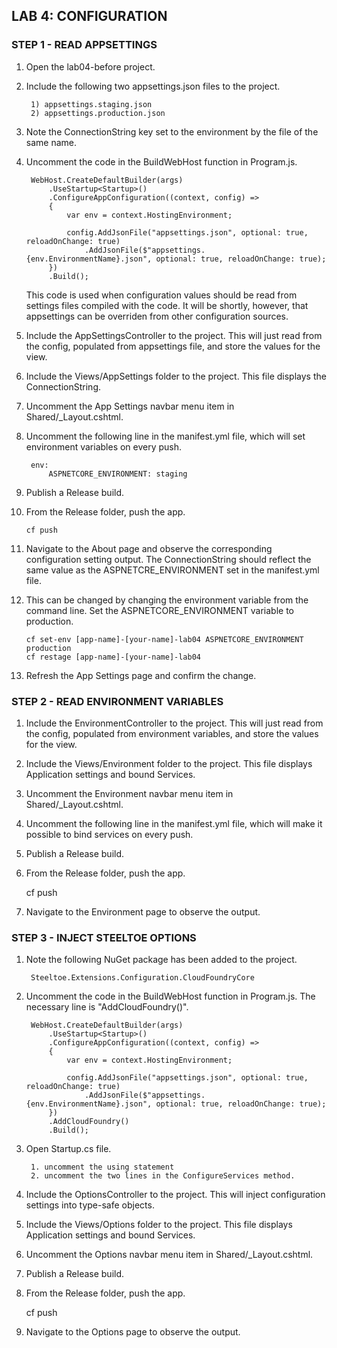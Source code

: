 ﻿## LAB 4: CONFIGURATION

### STEP 1 - READ APPSETTINGS

1. Open the lab04-before project.
2. Include the following two appsettings.json files to the project.

		1) appsettings.staging.json
		2) appsettings.production.json

3. Note the ConnectionString key set to the environment by the file of the same name.
4. Uncomment the code in the BuildWebHost function in Program.js.

		WebHost.CreateDefaultBuilder(args)
            .UseStartup<Startup>()
            .ConfigureAppConfiguration((context, config) =>
            {
                var env = context.HostingEnvironment;

                config.AddJsonFile("appsettings.json", optional: true, reloadOnChange: true)
                    .AddJsonFile($"appsettings.{env.EnvironmentName}.json", optional: true, reloadOnChange: true);
            })
            .Build();

	This code is used when configuration values should be read from settings files compiled with the code.
	It will be shortly, however, that appsettings can be overriden from other configuration sources.

5. Include the AppSettingsController to the project. This will just read from the config, populated from appsettings file, and store the values for the view.
6. Include the Views/AppSettings folder to the project. This file displays the ConnectionString.
7. Uncomment the App Settings navbar menu item in Shared/_Layout.cshtml.
8. Uncomment the following line in the manifest.yml file, which will set environment variables on every push.

		env:
			ASPNETCORE_ENVIRONMENT: staging

9. Publish a Release build.
10. From the Release folder, push the app.

		cf push

11. Navigate to the About page and observe the corresponding configuration setting output.
	The ConnectionString should reflect the same value as the ASPNETCRE_ENVIRONMENT set in the manifest.yml file.

12. This can be changed by changing the environment variable from the command line.
	Set the ASPNETCORE_ENVIRONMENT variable to production.

		cf set-env [app-name]-[your-name]-lab04 ASPNETCORE_ENVIRONMENT production
		cf restage [app-name]-[your-name]-lab04

13. Refresh the App Settings page and confirm the change.

### STEP 2 - READ ENVIRONMENT VARIABLES

1. Include the EnvironmentController to the project. This will just read from the config, populated from environment variables, and store the values for the view.
2. Include the Views/Environment folder to the project. This file displays Application settings and bound Services.
3. Uncomment the Environment navbar menu item in Shared/_Layout.cshtml.
4. Uncomment the following line in the manifest.yml file, which will make it possible to bind services on every push.
5. Publish a Release build.
6. From the Release folder, push the app.

	cf push

8. Navigate to the Environment page to observe the output.

### STEP 3 - INJECT STEELTOE OPTIONS

1. Note the following NuGet package has been added to the project.

		Steeltoe.Extensions.Configuration.CloudFoundryCore

2. Uncomment the code in the BuildWebHost function in Program.js. The necessary line is "AddCloudFoundry()".

		WebHost.CreateDefaultBuilder(args)
            .UseStartup<Startup>()
            .ConfigureAppConfiguration((context, config) =>
            {
                var env = context.HostingEnvironment;

                config.AddJsonFile("appsettings.json", optional: true, reloadOnChange: true)
                    .AddJsonFile($"appsettings.{env.EnvironmentName}.json", optional: true, reloadOnChange: true);
            })
			.AddCloudFoundry()
            .Build();

3. Open Startup.cs file.

		1. uncomment the using statement
		2. uncomment the two lines in the ConfigureServices method.

4. Include the OptionsController to the project. This will inject configuration settings into type-safe objects.
5. Include the Views/Options folder to the project. This file displays Application settings and bound Services.
6. Uncomment the Options navbar menu item in Shared/_Layout.cshtml.
7. Publish a Release build.
8. From the Release folder, push the app.

	cf push

9. Navigate to the Options page to observe the output.